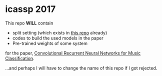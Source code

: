 # icassp 2017

This repo **WILL** contain 
 * split setting (which exists in [this repo](https://github.com/keunwoochoi/MSD_split_for_tagging) already)
 * codes to build the used models in the paper
 * Pre-trained weights of some system

for the paper, [Convolutional Recurrent Neural Networks for Music Classification](https://arxiv.org/abs/1609.04243). 

...and perhaps I will have to change the name of this repo if I got rejected.
